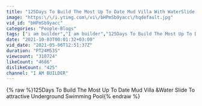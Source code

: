 ```yaml
---
title: "125Days To Build The Most Up To Date Mud Villa With WaterSlide &attractive Underground Swimming Pool"
image: "https:\/\/i.ytimg.com\/vi\/bHPmSb9yacc\/hqdefault.jpg"
vid_id: "bHPmSb9yacc"
categories: "People-Blogs"
tags: ["i am builder","I am builder","125Days To Build The Most Up To Date Mud Villa &Water Slide To attractive Underground Swimming Pool"]
date: "2021-10-03T00:01:32+03:00"
vid_date: "2021-05-06T12:51:37Z"
duration: "PT24M53S"
viewcount: "310724"
likeCount: "4686"
dislikeCount: "425"
channel: "I AM BUILDER"
---
```

{% raw %}125Days To Build The Most Up To Date Mud Villa &amp;Water Slide To attractive Underground Swimming Pool{% endraw %}
